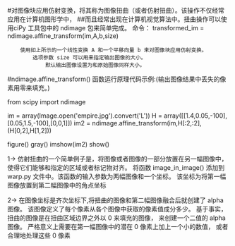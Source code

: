 #对图像块应用仿射变换，将其称为图像扭曲（或者仿射扭曲）。该操作不仅经常应用在计算机图形学中，
##而且经常出现在计算机视觉算法中。扭曲操作可以使用ciPy 工具包中的 ndimage 包来简单完成。
                    命令：
                            transformed_im = ndimage.affine_transform(im,A,b,size)

        使用如上所示的一个线性变换 A 和一个平移向量 b 来对图像块应用仿射变换。
            选项参数 size 可以用来指定输出图像的大小。
                默认输出图像设置为和原始图像同样大小。


#ndimage.affine_transform() 函数运行原理代码示例:(输出图像结果中丢失的像素用零来填充。)

from scipy import ndimage

im = array(Image.open('empire.jpg').convert('L'))
H = array([[1.4,0.05,-100],[0.05,1.5,-100],[0,0,1]])
im2 = ndimage.affine_transform(im,H[:2,:2],(H[0,2],H[1,2]))

figure()
gray()
imshow(im2)
show()



1->
    仿射扭曲的一个简单例子是，将图像或者图像的一部分放置在另一幅图像中，使得它们能够和指定的区域或者标记物对齐。
            将函数 image_in_image() 添加到 warp.py 文件中。该函数的输入参数为两幅图像和一个坐标。
                该坐标为将第一幅图像放置到第二幅图像中的角点坐标


2->
    在图像坐标是齐次坐标下,将扭曲的图像和第二幅图像融合后就创建了 alpha 图像。
        该图像定义了每个像素从各个图像中获取的像素值成分多少。
            基于事实，扭曲的图像是在扭曲区域边界之外以 0 来填充的图像，
                来创建一个二值的 alpha 图像。
                    严格意义上需要在第一幅图像中的潜在 0 像素上加上一个小的数值，
                        或者合理地处理这些 0 像素
      
